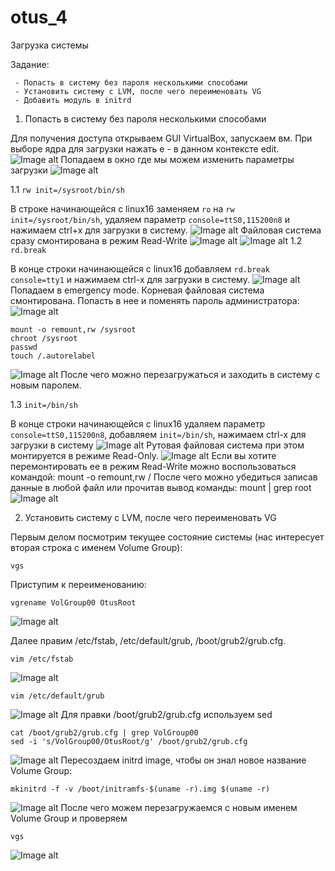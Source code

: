 # otus_4
Загрузка системы

   Задание:
    
     - Попасть в систему без пароля несколькими способами
     - Установить систему с LVM, после чего переименовать VG
     - Добавить модуль в initrd
     
1. Попасть в систему без пароля несколькими способами

Для получения доступа открываем GUI VirtualBox, запускаем вм. При выборе ядра для загрузки нажать e - в данном контексте edit.
![Image alt](https://github.com/Edo1993/otus_4/raw/master/1.png)
Попадаем в окно где мы можем изменить параметры загрузки
![Image alt](https://github.com/Edo1993/otus_4/raw/master/2.png)

  1.1 ```rw init=/sysroot/bin/sh```
  
В строке начинающейся с linux16 заменяем ```ro``` на ```rw init=/sysroot/bin/sh```, удаляем параметр ```console=ttS0,115200n8``` и нажимаем сtrl+x для загрузки в систему.
![Image alt](https://github.com/Edo1993/otus_4/raw/master/sysr1.png)
Файловая система сразу смонтирована в режим Read-Write
![Image alt](https://github.com/Edo1993/otus_4/raw/master/sysr2.png)
![Image alt](https://github.com/Edo1993/otus_4/raw/master/sysr3.png)
  1.2 ```rd.break```
  
В конце строки начинающейся с linux16 добавляем ```rd.break console=tty1``` и нажимаем сtrl-x для загрузки в систему.
![Image alt](https://github.com/Edo1993/otus_4/raw/master/2.png)
Попадаем в emergency mode. Корневая файловая система смонтирована. Попасть в нее и поменять пароль администратора:
![Image alt](https://github.com/Edo1993/otus_4/raw/master/3.png)
```
mount -o remount,rw /sysroot
chroot /sysroot
passwd
touch /.autorelabel
```
![Image alt](https://github.com/Edo1993/otus_4/raw/master/4.png)
После чего можно перезагружаться и заходить в систему с новым паролем.

  1.3 ```init=/bin/sh```
  
В конце строки начинающейся с linux16 удаляем параметр ```console=ttS0,115200n8```, добавляем ```init=/bin/sh```,
нажимаем сtrl-x для загрузки в систему
![Image alt](https://github.com/Edo1993/otus_4/raw/master/s1.png)
Рутовая файловая система при этом монтируется в режиме Read-Only.
![Image alt](https://github.com/Edo1993/otus_4/raw/master/s2.png)
Если вы хотите перемонтировать ее в режим Read-Write можно воспользоваться командой:
mount -o remount,rw /
После чего можно убедиться записав данные в любой файл или прочитав вывод команды:
mount | grep root
![Image alt](https://github.com/Edo1993/otus_4/raw/master/s3.png)


2. Установить систему с LVM, после чего переименовать VG

Первым делом посмотрим текущее состояние системы (нас интересует вторая строка с именем Volume Group):
```
vgs
```
Приступим к переименованию:
```
vgrename VolGroup00 OtusRoot
```
![Image alt](https://github.com/Edo1993/otus_4/raw/master/21.png)

Далее правим /etc/fstab, /etc/default/grub, /boot/grub2/grub.cfg.
```
vim /etc/fstab
```
![Image alt](https://github.com/Edo1993/otus_4/raw/master/22.png)
```
vim /etc/default/grub
```
![Image alt](https://github.com/Edo1993/otus_4/raw/master/23.png)
Для правки /boot/grub2/grub.cfg используем sed
```
cat /boot/grub2/grub.cfg | grep VolGroup00
sed -i 's/VolGroup00/OtusRoot/g' /boot/grub2/grub.cfg
```
![Image alt](https://github.com/Edo1993/otus_4/raw/master/24.png)
Пересоздаем initrd image, чтобы он знал новое название Volume Group:
```
mkinitrd -f -v /boot/initramfs-$(uname -r).img $(uname -r)
```
![Image alt](https://github.com/Edo1993/otus_4/raw/master/26.png)
После чего можем перезагружаемся с новым именем Volume Group и проверяем
```
vgs
```
![Image alt](https://github.com/Edo1993/otus_4/raw/master/25.png)
